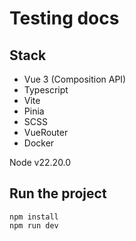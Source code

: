 # Testing docs

## Stack
- Vue 3 (Composition API)
- Typescript
- Vite
- Pinia
- SCSS
- VueRouter
- Docker

Node v22.20.0

## Run the project
```
npm install
npm run dev
```

